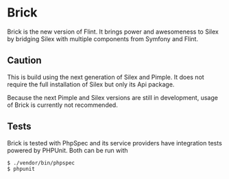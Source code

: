 Brick
=====

Brick is the new version of Flint. It brings power and awesomeness to Silex by bridging Silex with multiple components
from Symfony and Flint.

Caution
-------

This is build using the next generation of Silex and Pimple. It does not require the full installation of Silex but
only its Api package.

Because the next Pimple and Silex versions are still in development, usage of Brick is currently not recommended.

Tests
-----

Brick is tested with PhpSpec and its service providers have integration tests powered by PHPUnit.
Both can be run with

``` bash
$ ./vendor/bin/phpspec
$ phpunit
```
